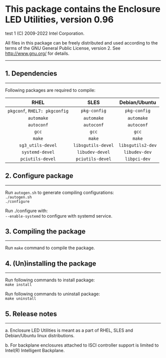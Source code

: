 # This package contains the Enclosure LED Utilities, version 0.96

test 1 (C) 2009-2022 Intel Corporation.

All files in this package can be freely distributed and used according
to the terms of the GNU General Public License, version 2.
See http://www.gnu.org/ for details.

-------------------------

## 1. Dependencies

-------------------------

Following packages are required to compile:

|RHEL|SLES|Debian/Ubuntu|
|:---:|:---:|:---:|
| `pkgconf`, `RHEL7: pkgconfig`  | `pkg-config` | `pkg-config` |
| `automake` | `automake`   | `automake`   |
| `autoconf` | `autoconf`   | `autoconf`   |
| `gcc` | `gcc` | `gcc` |
| `make` | `make` | `make` |
| `sg3_utils-devel`| `libsgutils-devel`  | `libsgutils2-dev` |
| `systemd-devel`  | `libudev-devel`     | `libudev-dev`     |
| `pciutils-devel` | `pciutils-devel`    | `libpci-dev`      |

## 2. Configure package

-------------------------

Run `autogen.sh` to generate compiling configurations:  
   `./autogen.sh`  
   `./configure`

Run ./configure with:  
    `--enable-systemd` to configure with systemd service.  

## 3. Compiling the package

-------------------------

Run `make` command to compile the package.

## 4. (Un)installing the package

-------------------------

Run following commands to install package:  
   `make install`

Run following commands to uninstall package:  
   `make uninstall`

## 5. Release notes

-------------------------

a. Enclosure LED Utilities is meant as a part of RHEL, SLES and Debian/Ubuntu linux
   distributions.

b. For backplane enclosures attached to ISCI controller support is limited to
   Intel(R) Intelligent Backplane.
